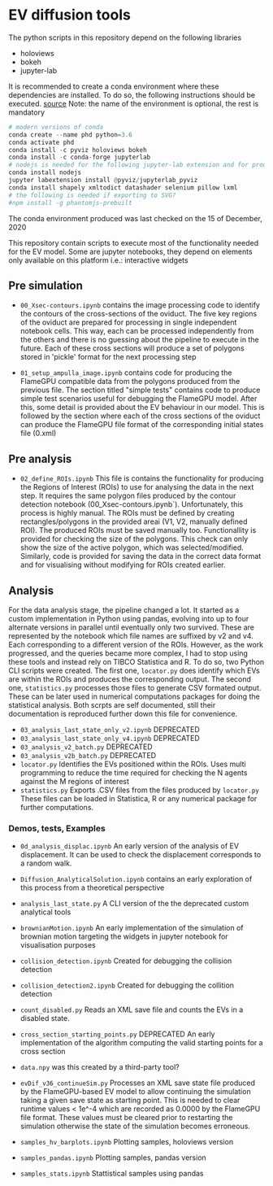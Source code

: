# EV diffusion tools

The python scripts in this repository depend on the following libraries

- holoviews
- bokeh
- jupyter-lab

It is recommended to create a conda environment where these dependencies are installed.
To do so, the following instructions should be executed. [source](https://holoviews.org/install.html)
Note: the name of the environment is optional, the rest is mandatory

```python
# modern versions of conda
conda create --name phd python=3.6
conda activate phd
conda install -c pyviz holoviews bokeh
conda install -c conda-forge jupyterlab
# nodejs is needed for the following jupyter-lab extension and for producing some EV plots
conda install nodejs
jupyter labextension install @pyviz/jupyterlab_pyviz
conda install shapely xmltodict datashader selenium pillow lxml
# the following is needed if exporting to SVG?
#npm install -g phantomjs-prebuilt
```
The conda environment produced was last checked on the 15 of December, 2020

This repository contain scripts to execute most of the functionality needed
for the EV model. Some are jupyter notebooks, they depend on elements only
available on this platform i.e.: interactive widgets

## Pre simulation
- `00_Xsec-contours.ipynb` contains the image processing code to identify the
contours of the cross-sections of the oviduct. The five key regions of the
oviduct are prepared for processing in single independent notebook cells.
This way, each can be processed independently from the others and there is no
guessing about the pipeline to execute in the future.
Each of these cross sections will produce a set of polygons stored in 'pickle'
format for the next processing step

- `01_setup_ampulla_image.ipynb` contains code for producing the FlameGPU
compatible data from the polygons produced from the previous file. The section
titled "simple tests" contains code to produce simple test scenarios useful for
debugging the FlameGPU model. After this, some detail is provided about the EV
behaviour in our model. This is followed by the section where each of the cross
sections of the oviduct can produce the FlameGPU file format of the corresponding
initial states file (0.xml)


## Pre analysis
- `02_define_ROIs.ipynb` This file is contains the functionality for producing
the Regions of Interest (ROIs) to use for analysing the data in the next step. It
requires the same polygon files produced by the contour detection notebook
(00_Xsec-contours.ipynb`). Unfortunately, this process is highly manual. The
ROIs must be defined by creating rectangles/polygons in the provided areai
(V1, V2, manually defined ROI). The produced ROIs must be saved manually too.
Functionallity is provided for checking the size of the polygons. This check
can only show the size of the active polygon, which was selected/modified.
Similarly, code is provided for saving the data in the correct data format and
for visualising without modifying for ROIs created earlier.

## Analysis
For the data analysis stage, the pipeline changed a lot. It started as a custom
implementation in Python using pandas, evolving into up to four alternate
versions in parallel until eventually only two survived. These are represented
by the notebook which file names are suffixed by v2 and v4. Each corresponding
to a different version of the ROIs.
However, as the work progressed, and the queries became more complex, I had to
stop using these tools and instead rely on TIBCO Statistica and R.
To do so, two Python CLI scripts were created. The first one, `locator.py` does
identify which EVs are within the ROIs and produces the corresponding output.
The second one, `statistics.py` processes those files to generate CSV formated
output. These can be later used in numerical computations packages for doing
the statistical analysis. Both scrpts are self documented, still their
documentation is reproduced further down this file for convenience.

- `03_analysis_last_state_only_v2.ipynb` DEPRECATED
- `03_analysis_last_state_only_v4.ipynb` DEPRECATED
- `03_analysis_v2_batch.py` DEPRECATED
- `03_analysis_v2b_batch.py` DEPRECATED
- `locator.py` Identifies the EVs positioned within the ROIs. Uses multi
programming to reduce the time required for checking the N agents against
the M regions of interest
- `statistics.py` Exports .CSV files from the files produced by `locator.py`
These files can be loaded in Statistica, R or any numerical package for
further computations.

### Demos, tests, Examples

- `0d_analysis_displac.ipynb` An early version of the analysis of EV
displacement. It can be used to check the displacement corresponds to a random
walk.

- `Diffusion_AnalyticalSolution.ipynb` contains an early exploration of this
process from a theoretical perspective
- `analysis_last_state.py` A CLI version of the the deprecated custom
analytical tools
- `brownianMotion.ipynb` An early implementation of the simulation of brownian
motion targeting the widgets in jupyter notebook for visualisation purposes
- `collision_detection.ipynb` Created for debugging the collision detection
- `collision_detection2.ipynb` Created for debugging the collition detection
- `count_disabled.py` Reads an XML save file and counts the EVs in a disabled
state.
- `cross_section_starting_points.py` DEPRECATED An early implementation of the
algorithm computing the valid starting points for a cross section
- `data.npy` was this created by a third-party tool?
- `evDif_v36_continueSim.py` Processes an XML save state file produced by the
FlameGPU-based EV model to allow continuing the simulation taking a given
save state as starting point. This is needed to clear runtime values < 1e^-4
which are recorded as 0.0000 by the FlameGPU file format. These values must be
cleared prior to restarting the simulation otherwise the state of the
simulation becomes erroneous.
- `samples_hv_barplots.ipynb` Plotting samples, holoviews version
- `samples_pandas.ipynb` Plotting samples, pandas version
- `samples_stats.ipynb` Stattistical samples using pandas
